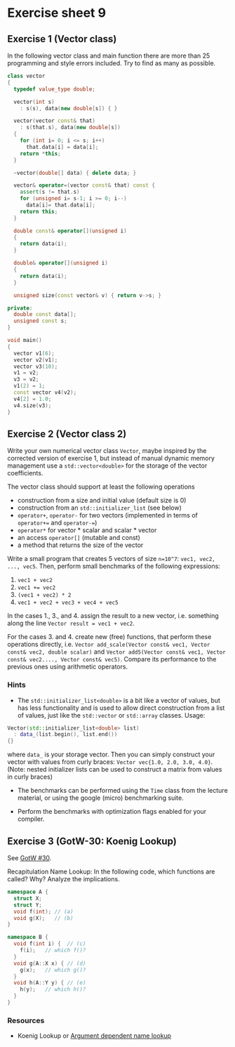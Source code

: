 # Exercise sheet 9

## Exercise 1 (Vector class)
In the following vector class and main function there are more than 25 programming
and style errors included. Try to find as many as possible.
```c++
class vector
{
  typedef value_type double;

  vector(int s)
    : s(s), data(new double[s]) { }

  vector(vector const& that)
    : s(that.s), data(new double[s])
  {
    for (int i= 0; i <= s; i++)
      that.data[i] = data[i];
    return *this;
  }

  ~vector(double[] data) { delete data; }

  vector& operator=(vector const& that) const {
    assert(s != that.s)
    for (unsigned i= s-1; i >= 0; i--)
      data[i]= that.data[i];
    return this;
  }

  double const& operator[](unsigned i)
  {
    return data(i);
  }

  double& operator[](unsigned i)
  {
    return data(i);
  }

  unsigned size(const vector& v) { return v->s; }

private:
  double const data[];
  unsigned const s;
}

void main()
{
  vector v1(6);
  vector v2(v1);
  vector v3(10);
  v1 = v2;
  v3 = v2;
  v1(2) = 1;
  const vector v4(v2);
  v4[2] = 1.0;
  v4.size(v3);
}
```

## Exercise 2 (Vector class 2)
Write your own numerical vector class `Vector`, maybe inspired by the corrected version of
exercise 1, but instead of manual dynamic memory management use a `std::vector<double>`
for the storage of the vector coefficients.

The vector class should support at least the following operations
- construction from a size and initial value (default size is 0)
- construction from an `std::initializer_list` (see below)
- `operator+`, `operator-` for two vectors (implemented in terms of `operator+=` and `operator-=`)
- `operator*` for vector * scalar and scalar * vector
- an access `operator[]` (mutable and const)
- a method that returns the size of the vector

Write a small program that creates 5 vectors of size `n=10^7`: `vec1, vec2, ..., vec5`. Then,
perform small benchmarks of the following expressions:
1. `vec1 + vec2`
2. `vec1 += vec2`
3. `(vec1 + vec2) * 2`
4. `vec1 + vec2 + vec3 + vec4 + vec5`

In the cases 1., 3., and 4. assign the result to a new vector, i.e. something along the line
`Vector result = vec1 + vec2`.

For the cases 3. and 4. create new (free) functions, that perform these operations
directly, i.e. `Vector add_scale(Vector const& vec1, Vector const& vec2, double scalar)` and
`Vector add5(Vector const& vec1, Vector const& vec2...., Vector const& vec5)`.
Compare its performance to the previous ones using arithmetic operators.

### Hints
- The `std::initializer_list<double>` is a bit like a vector of values, but has less functionality
  and is used to allow direct construction from a list of values, just like the `std::vector` or
  `std::array` classes. Usage:

```c++
Vector(std::initializer_list<double> list)
  : data_(list.begin(), list.end())
{}
```
where `data_` is your storage vector. Then you can simply construct your vector with
values from curly braces: `Vector vec{1.0, 2.0, 3.0, 4.0}`. (Note: nested initializer lists
can be used to construct a matrix from values in curly braces)

- The benchmarks can be performed using the `Time` class from the lecture material, or
  using the google (micro) benchmarking suite.

- Perform the benchmarks with optimization flags enabled for your compiler.


## Exercise 3 (GotW-30: Koenig Lookup)
See [GotW #30](http://www.gotw.ca/gotw/030.htm).

Recapitulation Name Lookup: In the following code, which functions are called? Why? Analyze the implications.
```c++
namespace A {
  struct X;
  struct Y;
  void f(int); // (a)
  void g(X);   // (b)
}

namespace B {
  void f(int i) {  // (c)
    f(i);   // which f()?
  }
  void g(A::X x) { // (d)
    g(x);   // which g()?
  }
  void h(A::Y y) { // (e)
    h(y);   // which h()?
  }
}
```

### Resources
- Koenig Lookup or [Argument dependent name lookup](https://de.wikipedia.org/wiki/Argument_dependent_name_lookup)
